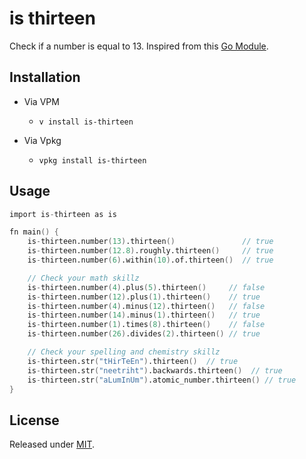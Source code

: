 # is thirteen

Check if a number is equal to 13. Inspired from this [Go Module](https://github.com/stanleynguyen/is-thirteen).

## Installation

- Via VPM
  - `v install is-thirteen`

- Via Vpkg
   - `vpkg install is-thirteen`

## Usage

```v
import is-thirteen as is

fn main() {
	is-thirteen.number(13).thirteen()               // true
	is-thirteen.number(12.8).roughly.thirteen()     // true
	is-thirteen.number(6).within(10).of.thirteen()  // true

	// Check your math skillz
	is-thirteen.number(4).plus(5).thirteen()     // false
	is-thirteen.number(12).plus(1).thirteen()    // true
	is-thirteen.number(4).minus(12).thirteen()   // false
	is-thirteen.number(14).minus(1).thirteen()   // true
	is-thirteen.number(1).times(8).thirteen()    // false
	is-thirteen.number(26).divides(2).thirteen() // true

	// Check your spelling and chemistry skillz
	is-thirteen.str("tHirTeEn").thirteen()  // true
	is-thirteen.str("neetriht").backwards.thirteen()  // true
	is-thirteen.str("aLumInUm").atomic_number.thirteen() // true
}
```

## License

Released under [MIT](LICENSE).
